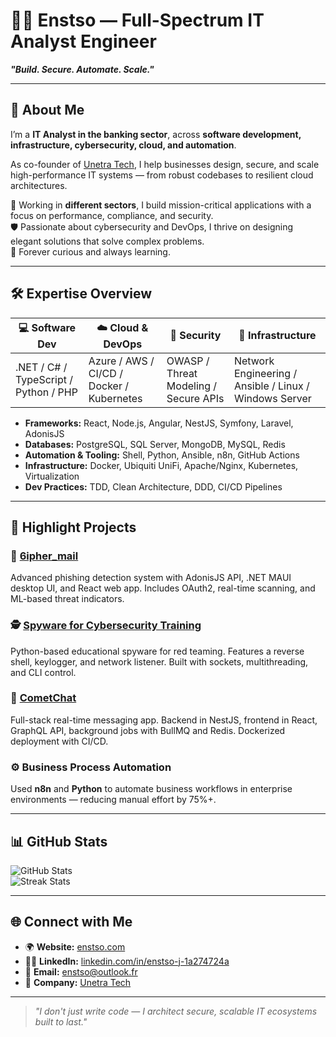 # 👨‍💻 Enstso — Full-Spectrum IT Analyst Engineer

**_"Build. Secure. Automate. Scale."_**

---

## 🚀 About Me

I’m a **IT Analyst in the banking sector**, across **software development, infrastructure, cybersecurity, cloud, and automation**.

As co-founder of [Unetra Tech](https://unetratech.com), I help businesses design, secure, and scale high-performance IT systems — from robust codebases to resilient cloud architectures.

💼 Working in **different sectors**, I build mission-critical applications with a focus on performance, compliance, and security.  
🛡️ Passionate about cybersecurity and DevOps, I thrive on designing elegant solutions that solve complex problems.  
🧠 Forever curious and always learning.

---

## 🛠️ Expertise Overview

| 💻 Software Dev | ☁️ Cloud & DevOps | 🔐 Security | 🧱 Infrastructure |
|----------------|------------------|-------------|-------------------|
| .NET / C# / TypeScript / Python / PHP | Azure / AWS / CI/CD / Docker / Kubernetes | OWASP / Threat Modeling / Secure APIs | Network Engineering / Ansible / Linux / Windows Server |

- **Frameworks:** React, Node.js, Angular, NestJS, Symfony, Laravel, AdonisJS  
- **Databases:** PostgreSQL, SQL Server, MongoDB, MySQL, Redis  
- **Automation & Tooling:** Shell, Python, Ansible, n8n, GitHub Actions  
- **Infrastructure:** Docker, Ubiquiti UniFi, Apache/Nginx, Kubernetes, Virtualization  
- **Dev Practices:** TDD, Clean Architecture, DDD, CI/CD Pipelines

---

## 📌 Highlight Projects

### 🔐 [6ipher_mail](https://github.com/enstso/6iphermail_api)
Advanced phishing detection system with AdonisJS API, .NET MAUI desktop UI, and React web app. Includes OAuth2, real-time scanning, and ML-based threat indicators.

### 🕵️ [Spyware for Cybersecurity Training](https://github.com/enstso/Spyware)
Python-based educational spyware for red teaming. Features a reverse shell, keylogger, and network listener. Built with sockets, multithreading, and CLI control.

### 💬 [CometChat](https://github.com/enstso/CometChat)
Full-stack real-time messaging app. Backend in NestJS, frontend in React, GraphQL API, background jobs with BullMQ and Redis. Dockerized deployment with CI/CD.

### ⚙️ Business Process Automation
Used **n8n** and **Python** to automate business workflows in enterprise environments — reducing manual effort by 75%+.

---

## 📊 GitHub Stats

![GitHub Stats](https://github-readme-stats.vercel.app/api?username=Enstso&show_icons=true&theme=tokyonight&count_private=true)  
![Streak Stats](https://github-readme-streak-stats.herokuapp.com/?user=Enstso&theme=tokyonight)

---

## 🌐 Connect with Me

- 🌍 **Website:** [enstso.com](https://enstso.com)  
- 🧑‍💼 **LinkedIn:** [linkedin.com/in/enstso-j-1a274724a](https://www.linkedin.com/in/enstso-j-1a274724a)  
- 💌 **Email:** enstso@outlook.fr  
- 🧠 **Company:** [Unetra Tech](https://unetratech.com)

---

> _"I don't just write code — I architect secure, scalable IT ecosystems built to last."_

